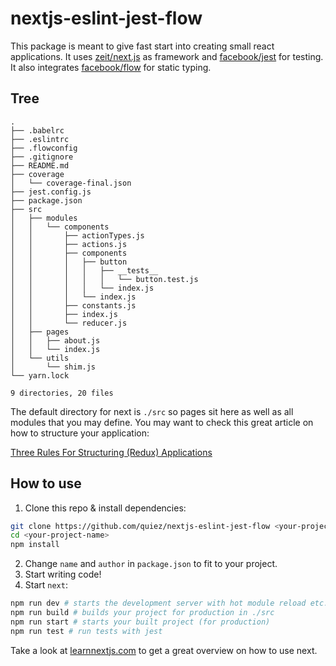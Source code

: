 # nextjs-eslint-jest-flow

This package is meant to give fast start into creating small react applications. It uses [zeit/next.js](https://github.com/zeit/next.js) as framework and [facebook/jest](https://github.com/facebook/jest) for testing. It also integrates [facebook/flow](https://github.com/facebook/flow) for static typing.

## Tree

```
.
├── .babelrc
├── .eslintrc
├── .flowconfig
├── .gitignore
├── README.md
├── coverage
│   └── coverage-final.json
├── jest.config.js
├── package.json
├── src
│   ├── modules
│   │   └── components
│   │       ├── actionTypes.js
│   │       ├── actions.js
│   │       ├── components
│   │       │   ├── button
│   │       │   │   ├── __tests__
│   │       │   │   │   └── button.test.js
│   │       │   │   └── index.js
│   │       │   └── index.js
│   │       ├── constants.js
│   │       ├── index.js
│   │       └── reducer.js
│   ├── pages
│   │   ├── about.js
│   │   └── index.js
│   └── utils
│       └── shim.js
└── yarn.lock

9 directories, 20 files
```

The default directory for next is `./src` so pages sit here as well as all modules that you may define. You may want to check this great article on how to structure your application:

[Three Rules For Structuring (Redux) Applications](https://jaysoo.ca/2016/02/28/organizing-redux-application/)

## How to use
1. Clone this repo & install dependencies:

```zsh
git clone https://github.com/quiez/nextjs-eslint-jest-flow <your-project-name>
cd <your-project-name>
npm install
```

2. Change `name` and `author` in `package.json` to fit to your project.
3. Start writing code!
4. Start `next`:

```zsh
npm run dev # starts the development server with hot module reload etc.
npm run build # builds your project for production in ./src
npm run start # starts your built project (for production)
npm run test # run tests with jest
```

Take a look at [learnnextjs.com](https://learnnextjs.com/) to get a great overview on how to use next.